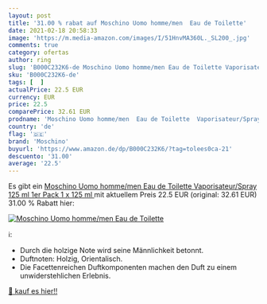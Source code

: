 ```yaml
---
layout: post
title: '31.00 % rabat auf Moschino Uomo homme/men  Eau de Toilette'
date: 2021-02-18 20:58:33
image: 'https://m.media-amazon.com/images/I/51HnvMA360L._SL200_.jpg'
comments: true
category: ofertas
author: ring
slug: 'B000C232K6-de Moschino Uomo homme/men Eau de Toilette Vaporisateur/Spray...'
sku: 'B000C232K6-de'
tags: [  ]
actualPrice: 22.5 EUR
currency: EUR
price: 22.5
comparePrice: 32.61 EUR
prodname: 'Moschino Uomo homme/men  Eau de Toilette  Vaporisateur/Spray 125 ml  1er Pack  1 x 125 ml '
country: 'de'
flag: '🇩🇪'
brand: 'Moschino'
buyurl: 'https://www.amazon.de/dp/B000C232K6/?tag=tolees0ca-21'
descuento: '31.00'
average: '22.5'
---
```


Es gibt ein [Moschino Uomo homme/men  Eau de Toilette  Vaporisateur/Spray 125 ml  1er Pack  1 x 125 ml ](https://www.amazon.de/dp/B000C232K6/?tag=tolees0ca-21) mit aktuellem Preis 22.5 EUR (original: 32.61 EUR) 31.00 % Rabatt hier:

[![Moschino Uomo homme/men  Eau de Toilette](https://m.media-amazon.com/images/I/51HnvMA360L._SL200_.jpg)](https://www.amazon.de/dp/B000C232K6/?tag=tolees0ca-21)

ℹ️:

- Durch die holzige Note wird seine Männlichkeit betonnt.
- Duftnoten: Holzig, Orientalisch.
- Die Facettenreichen Duftkomponenten machen den Duft zu einem unwiderstehlichen Erlebnis.

[🛒 kauf es hier!!](https://www.amazon.de/dp/B000C232K6/?tag=tolees0ca-21)
